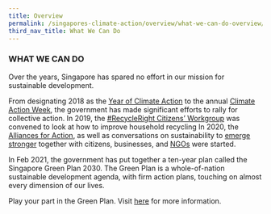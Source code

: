 ```yaml
---
title: Overview
permalink: /singapores-climate-action/overview/what-we-can-do-overview/
third_nav_title: What We Can Do
---
```

### WHAT WE CAN DO

Over the years, Singapore has spared no effort in our mission for sustainable development. 

From designating 2018 as the [<a href="https://www.mse.gov.sg/resource-room/category/2018-12-14-newsletter-year-of-climate-action-key-initiatives/" target="_blank">Year of Climate Action</a>](https://www.mse.gov.sg/resource-room/category/2018-12-14-newsletter-year-of-climate-action-key-initiatives/) to the annual [<a href="https://mse.gov.sg/resource-room/category/2020-08-14-press-release-on-singapore-climate-action-week/" target="_blank">Climate Action Week</a>](https://mse.gov.sg/resource-room/category/2020-08-14-press-release-on-singapore-climate-action-week/), the government has made significant efforts to rally for collective action. In 2019, the [<a href="https://www.mse.gov.sg/resource-room/category/2020-09-26-speech-on-reducing-excessive-consumption-of-disposables/" target="_blank">#RecycleRight Citizens’ Workgroup</a>](https://www.mse.gov.sg/resource-room/category/2020-09-26-speech-on-reducing-excessive-consumption-of-disposables/) was convened to look at how to improve household recycling In 2020, the [<a href="https://www.mti.gov.sg/-/media/MTI/Newsroom/Press-Releases/2020/11/EST-Press-Release---19-Nov-2020.pdf" target="_blank">Alliances for Action</a>](https://www.mti.gov.sg/-/media/MTI/Newsroom/Press-Releases/2020/11/EST-Press-Release---19-Nov-2020.pdf), as well as conversations on sustainability to [<a href="https://emergingstronger.sg/" target="_blank">emerge stronger</a>](https://emergingstronger.sg/) together with citizens, businesses, and [<a href="https://www.towardszerowaste.gov.sg/green-groups-in-singapore/" target="_blank">NGOs</a>](https://www.towardszerowaste.gov.sg/green-groups-in-singapore/) were started.

In Feb 2021, the government has put together a ten-year plan called the Singapore Green Plan 2030. The Green Plan is a whole-of-nation sustainable development agenda, with firm action plans, touching on almost every dimension of our lives. 

Play your part in the Green Plan. Visit [here](https://www.greenplan.gov.sg/take-action/what-you-can-do/) for more information.